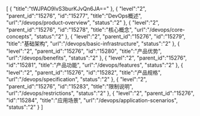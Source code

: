 [
	{
		"title":"tWJPAO9lvS3burKJvQn6JA=="
	},
	{
		"level":"2",
		"parent_id":"15276",
		"id":"15277",
		"title":"DevOps概述",
		"url":"/devops/product-overview",
		"status":"2"
	},
	{
		"level":"2",
		"parent_id":"15276",
		"id":"15278",
		"title":"核心概念",
		"url":"/devops/core-concepts",
		"status":"2"
	},
	{
		"level":"2",
		"parent_id":"15276",
		"id":"15279",
		"title":"基础架构",
		"url":"/devops/basic-infrastructure",
		"status":"2"
	},
	{
		"level":"2",
		"parent_id":"15276",
		"id":"15280",
		"title":"产品优势",
		"url":"/devops/benefits",
		"status":"2"
	},
	{
		"level":"2",
		"parent_id":"15276",
		"id":"15281",
		"title":"产品功能",
		"url":"/devops/features",
		"status":"2"
	},
	{
		"level":"2",
		"parent_id":"15276",
		"id":"15282",
		"title":"产品规格",
		"url":"/devops/specification",
		"status":"2"
	},
	{
		"level":"2",
		"parent_id":"15276",
		"id":"15283",
		"title":"限制说明",
		"url":"/devops/restrictions",
		"status":"2"
	},
	{
		"level":"2",
		"parent_id":"15276",
		"id":"15284",
		"title":"应用场景",
		"url":"/devops/application-scenarios",
		"status":"2"
	}
]